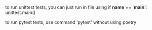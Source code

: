 to run unittest tests, you can just run in file using 
if __name__ == '__main__':
    unittest.main()


to run pytest tests, use command 'pytest' without using poetry
